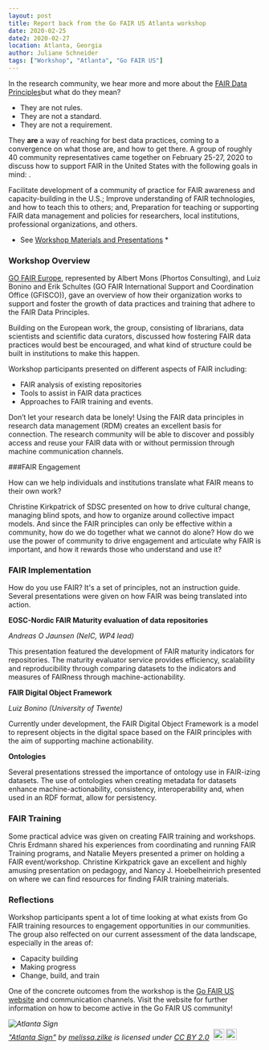 ```yaml
---
layout: post
title: Report back from the Go FAIR US Atlanta workshop
date: 2020-02-25
date2: 2020-02-27
location: Atlanta, Georgia
author: Juliane Schneider
tags: ["Workshop", "Atlanta", "Go FAIR US"]
---
```


In the research community, we hear more and more about the  [FAIR Data Principles](https://www.force11.org/group/fairgroup/fairprinciples)but what do they mean?

- They are not rules.
- They are not a standard.
- They are not a requirement.

They **are** a way of reaching for best data practices, coming to a convergence on what those are, and how to get there. A group of roughly 40 community representatives came together on February 25-27, 2020 to discuss how to support FAIR in the United States with the following goals in mind: .


Facilitate development of a community of practice for FAIR awareness and capacity-building in the U.S.;
Improve understanding of FAIR technologies, and how to teach this to others; and,
Preparation for teaching or supporting FAIR data management and policies for researchers, local institutions, professional organizations, and others.

* See [Workshop Materials and Presentations](https://drive.google.com/drive/folders/1Ijdvq7m4ZBcjTNL6DTRBUchP1XIHlpti) *

### Workshop Overview

[GO FAIR Europe](https://www.go-fair.org/), represented by Albert Mons (Phortos Consulting), and Luiz Bonino and Erik Schultes (GO FAIR International Support and Coordination Office (GFISCO)), gave an overview of how their organization works to support and foster the growth of data practices and training that adhere to the FAIR Data Principles.

Building on the European work, the group, consisting of librarians, data scientists and scientific data curators, discussed how fostering FAIR data practices would best be encouraged, and what kind of structure could be built in institutions to make this happen.

Workshop participants presented on different aspects of FAIR including:


- FAIR analysis of existing repositories
- Tools to assist in FAIR data practices
- Approaches to FAIR training and events.

Don’t let your research data be lonely! Using the FAIR data principles in research data management (RDM) creates an excellent basis for connection. The research community  will be able to discover and possibly access and reuse your FAIR data with or without permission through machine communication channels.

###FAIR Engagement

How can we help individuals and institutions translate what FAIR means to their own work?

Christine Kirkpatrick of SDSC presented on how to drive cultural change, managing blind spots, and how to organize around collective impact models. And since the FAIR principles can only be effective within a community, how do we do together what we cannot do alone? How do we use the power of community to drive engagement and articulate why FAIR is important, and how it rewards those who understand and use it?


### FAIR Implementation

How do you use FAIR? It's a set of principles, not an instruction guide. Several presentations were given on how FAIR was being translated into action.

**EOSC-Nordic FAIR Maturity evaluation of data repositories**

*Andreas O Jaunsen (NeIC, WP4 lead)*

This presentation featured the development of FAIR maturity indicators for repositories. The maturity evaluator service provides efficiency, scalability
and reproducibility through comparing datasets to the indicators and measures of FAIRness through machine-actionability.

**FAIR Digital Object Framework**

*Luiz Bonino (University of Twente)*

Currently under development, the FAIR Digital Object Framework is a model to represent objects in the digital space based on the FAIR principles  with the aim of supporting machine actionability.

**Ontologies**

Several presentations stressed the importance of ontology use in FAIR-izing datasets. The use of ontologies when creating metadata for datasets enhance machine-actionability, consistency, interoperability and, when used in an RDF format, allow for persistency.


### FAIR Training

Some practical advice was given on creating FAIR training and workshops.
Chris Erdmann shared his experiences from coordinating and running FAIR Training programs, and Natalie Meyers presented a primer on holding a FAIR event/workshop. Christine Kirkpatrick gave an excellent and highly amusing presentation on pedagogy, and Nancy J. Hoebelheinrich presented on where we can find resources for finding FAIR training materials.

### Reflections

Workshop participants spent a lot of time looking at what exists from Go FAIR training resources to engagement opportunities in our communities. The group also relfected on our current assessment of the data landscape, especially in the areas of:

 - Capacity building
 - Making progress
 - Change, build, and train

One of the concrete outcomes from the workshop is the [Go FAIR US website](http://www.gofair.us/) and communication channels. Visit the website for further information on how to become active in the Go FAIR US community!

<p style="font-size: 0.9rem;font-style: italic;"><img style="display: block;" src="https://live.staticflickr.com/8720/17011081887_2552773e86_b.jpg" alt="Atlanta Sign"><a href="https://www.flickr.com/photos/131901977@N02/17011081887">"Atlanta Sign"</a><span> by <a href="https://www.flickr.com/photos/131901977@N02">melissa.zilke</a></span> is licensed under <a href="https://creativecommons.org/licenses/by/2.0/?ref=ccsearch&atype=html" style="margin-right: 5px;">CC BY 2.0</a><a href="https://creativecommons.org/licenses/by/2.0/?ref=ccsearch&atype=html" target="_blank" rel="noopener noreferrer" style="display: inline-block;white-space: none;margin-top: 2px;margin-left: 3px;height: 22px !important;"><img style="height: inherit;margin-right: 3px;display: inline-block;" src="https://search.creativecommons.org/static/img/cc_icon.svg" /><img style="height: inherit;margin-right: 3px;display: inline-block;" src="https://search.creativecommons.org/static/img/cc-by_icon.svg" /></a></p>
